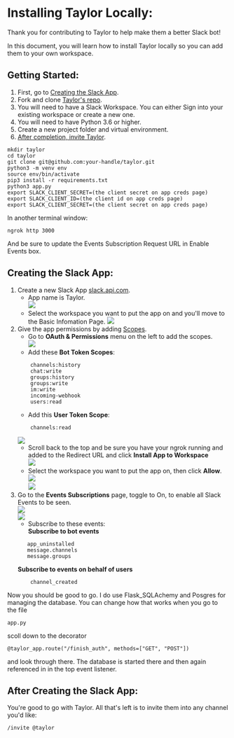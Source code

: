 # Installing Taylor Locally:

Thank you for contributing to Taylor to help make them a better Slack bot! 

In this document, you will learn how to install Taylor locally so you can add them to your own workspace.  

## Getting Started:  

1.  First, go to [Creating the Slack App](#Creating-the-Slack-App).
1.  Fork and clone [Taylor's repo](https://github.com/gettaylor/taylor).
1.  You will need to have a Slack Workspace. You can either Sign into your existing workspace or create a new one.
1.  You will need to have Python 3.6 or higher.  
1.  Create a new project folder and virtual environment.  
1.  [After completion, invite Taylor](#After_Creating_the_Slack_App).  
```  
mkdir taylor  
cd taylor 
git clone git@github.com:your-handle/taylor.git
python3 -m venv env  
source env/bin/activate  
pip3 install -r requirements.txt
python3 app.py
export SLACK_CLIENT_SECRET=(the client secret on app creds page)
export SLACK_CLIENT_ID=(the client id on app creds page)
export SLACK_CLIENT_SECRET=(the client secret on app creds page)
```  
In another terminal window:
```
ngrok http 3000
```
And be sure to update the Events Subscription Request URL in Enable Events box.  

## Creating the Slack App:  

1.  Create a new Slack App [slack.api.com](https://api.slack.com/apps?new_app=1).  
    * App name is Taylor.  
    ![](imgs/Starting_from_scratch/1.1_Creating_Slack_App.png)
    * Select the workspace you want to put the app on and you'll move to the Basic Infomation Page.
    ![](imgs/Starting_from_scratch/1.2_Basic_info.png) 
1.  Give the app permissions by adding [Scopes](https://api.slack.com/scopes). 
    * Go to **OAuth & Permissions** menu on the left to add the scopes.  
    ![](imgs/Starting_from_scratch/2.1_OAuth_&_Permissions_sidebar.png)     
    * Add these **Bot Token Scopes**:
    ```
        channels:history
        chat:write
        groups:history
        groups:write
        im:write
        incoming-webhook
        users:read
    ```
    * Add this **User Token Scope**:
    ```
        channels:read
    ``` 
    ![](imgs/Starting_from_scratch/2.4_OAuth_bot_user_token_scopes_enabled.png)
    * Scroll back to the top and be sure you have your ngrok running and added to the Redirect URL and click **Install App to Workspace**  
    ![](imgs/Starting_from_scratch/2.5_OAuth_tokens_after_populated_scoped.png)  
    * Select the workspace you want to put the app on, then click **Allow**.  
    ![](imgs/Starting_from_scratch/2.7_OAuth_install_on_workspace.png)  
    ![](imgs/Starting_from_scratch/2.8_Adding_to_channel.png)  
1.  Go to the **Events Subscriptions** page, toggle to On, to enable all Slack Events to be seen.  
    ![](imgs/Starting_from_scratch/3.1_Event_subscriptions_tab.png)  
    ![](imgs/Starting_from_scratch/3.2_Event_subscriptions_enabling.png)  
    *  Subscribe to these events:  
    **Subscribe to bot events**  
     ```
        app_uninstalled
        message.channels
        message.groups
    ```
    **Subscribe to events on behalf of users**  
    ```
        channel_created
    ```
Now you should be good to go. I do use Flask_SQLAchemy and Posgres for managing the database. You can change how that works when you go to the file  
```
app.py
``` 
scoll down to the decorator  
```
@taylor_app.route("/finish_auth", methods=["GET", "POST"])
```
and look through there. The database is started there and then again referenced in in the top event listener.  

## After Creating the Slack App:  
You're good to go with Taylor. All that's left is to invite them into any channel you'd like:
```
/invite @taylor
```
